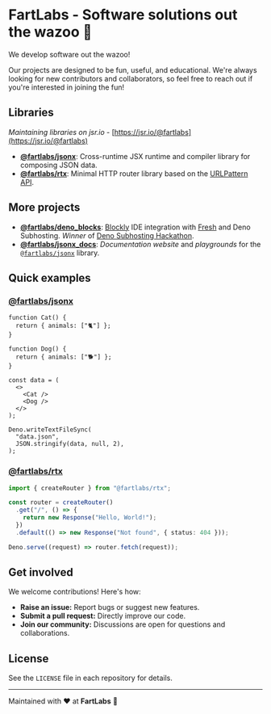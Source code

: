 # FartLabs - Software solutions out the wazoo 🧪

We develop software out the wazoo!

Our projects are designed to be fun, useful, and educational. We're always
looking for new contributors and collaborators, so feel free to reach out if
you're interested in joining the fun!

## Libraries

_Maintaining libraries on jsr.io_ -
[https://jsr.io/@fartlabs](https://jsr.io/@fartlabs)

- [**@fartlabs/jsonx**](https://github.com/FartLabs/jsonx): Cross-runtime JSX
  runtime and compiler library for composing JSON data.
- [**@fartlabs/rtx**](https://github.com/FartLabs/rtx): Minimal HTTP router
  library based on the
  [URLPattern API](https://developer.mozilla.org/en-US/docs/Web/API/URL_Pattern_API).

## More projects

- [**@fartlabs/deno_blocks**](https://github.com/FartLabs/deno_blocks):
  [Blockly](https://github.com/google/blockly) IDE integration with
  [Fresh](https://github.com/denoland/fresh) and Deno Subhosting. _Winner_ of
  [Deno Subhosting Hackathon](https://deno.com/blog/subhosting-hackathon).
- [**@fartlabs/jsonx_docs**](https://github.com/FartLabs/jsonx_docs):
  _Documentation website_ and _playgrounds_ for the
  [`@fartlabs/jsonx`](https://github.com/FartLabs/jsonx) library.

## Quick examples

### [@fartlabs/jsonx](https://github.com/FartLabs/jsonx)

```tsx
function Cat() {
  return { animals: ["🐈"] };
}

function Dog() {
  return { animals: ["🐕"] };
}

const data = (
  <>
    <Cat />
    <Dog />
  </>
);

Deno.writeTextFileSync(
  "data.json",
  JSON.stringify(data, null, 2),
);
```

### [@fartlabs/rtx](https://gihub.com/FartLabs/rtx)

```ts
import { createRouter } from "@fartlabs/rtx";

const router = createRouter()
  .get("/", () => {
    return new Response("Hello, World!");
  })
  .default(() => new Response("Not found", { status: 404 }));

Deno.serve((request) => router.fetch(request));
```

## Get involved

We welcome contributions! Here's how:

- **Raise an issue:** Report bugs or suggest new features.
- **Submit a pull request:** Directly improve our code.
- **Join our community:** Discussions are open for questions and collaborations.

## License

See the `LICENSE` file in each repository for details.

---

Maintained with ❤️ at **FartLabs** 🧪
